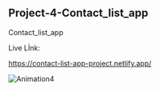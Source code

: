 ## Project-4-Contact_list_app
Contact_list_app

Live Lİnk:

https://contact-list-app-project.netlify.app/


![Animation4](https://user-images.githubusercontent.com/94699375/202316637-fbb6401b-4cbb-4e88-89bc-bfc3d55844a4.gif)
